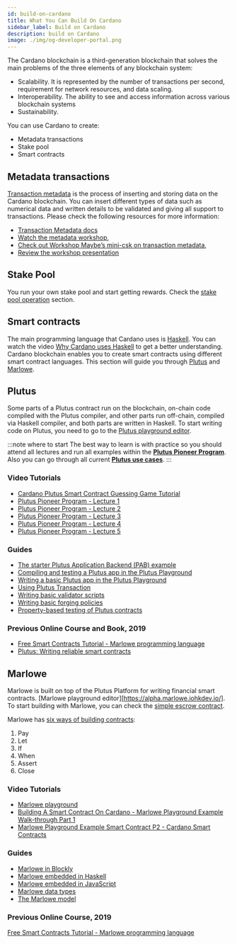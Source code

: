 ```yaml
---
id: build-on-cardano
title: What You Can Build On Cardano
sidebar_label: Build on Cardano
description: build on Cardano
image: ./img/og-developer-portal.png
---
```


The Cardano blockchain is a third-generation blockchain that solves the main problems of the three elements of any blockchain system:

* Scalability. It is represented by the number of transactions per second, requirement for network resources, and data scaling.
* Interoperability.  The ability to see and access information across various blockchain systems
* Sustainability.

You can use Cardano to create:
* Metadata transactions
* Stake pool
* Smart contracts

## Metadata transactions

[Transaction metadata](../transaction-metadata/overview) is the process of inserting and storing data on the Cardano blockchain. You can insert different types of data such as numerical data and written details to be validated and giving all support to transactions. Please check the following resources for more information:

* [Transaction Metadata docs](https://docs.cardano.org/projects/cardano-node/en/latest/reference/tx-metadata.html)
* [Watch the metadata workshop](https://www.crowdcast.io/e/metadata),
* [Check out Workshop Maybe’s mini-csk on transaction metadata](https://youtu.be/Qmx7Pv_bsxw),
* [Review the workshop presentation](https://docs.google.com/presentation/d/1ursHchJiBP5ZVuXcW2uVJMmzXjlJk_di65CKmAplEy4/edit)

## Stake Pool

You run your own stake pool and start getting rewards. Check the [stake pool operation](../stake-pool-operation/overview) section.

## Smart contracts

The main programming language that Cardano uses is [Haskell](https://forum.cardano.org/t/why-cardano-chose-haskell-and-why-you-should-care/43085). You can watch the video [Why Cardano uses Haskell](https://www.youtube.com/watch?v=0_0GdDkPRxM) to get a better understanding. Cardano blockchain enables you to create smart contracts using different smart contract languages. This section will guide you through [Plutus](https://github.com/input-output-hk/plutus) and [Marlowe](https://github.com/input-output-hk/marlowe).

## Plutus

Some parts of a Plutus contract run on the blockchain, on-chain code compiled with the Plutus compiler, and other parts run off-chain, compiled via Haskell compiler, and both parts are written in Haskell. To start writing code on Plutus, you need to go to the [Plutus playground editor](https://playground.plutus.iohkdev.io/tutorial/index.html).

:::note where to start
The best way to learn is with practice so you should attend all lectures and run all examples within the [**Plutus Pioneer Program**](https://github.com/input-output-hk/plutus-pioneer-program). Also you can go through all current [**Plutus use cases**](https://github.com/input-output-hk/plutus-use-cases).
:::

### Video Tutorials

* [Cardano Plutus Smart Contract Guessing Game Tutorial](https://www.youtube.com/watch?v=wNXKiQanLTc)
* [Plutus Pioneer Program - Lecture 1](https://youtu.be/IEn6jUo-0vU)
* [Plutus Pioneer Program - Lecture 2](https://youtu.be/E5KRk5y9KjQ)
* [Plutus Pioneer Program - Lecture 3](https://youtu.be/Lk1eIVm_ZTQ)
* [Plutus Pioneer Program - Lecture 4](https://youtu.be/6Reuh0xZDjY)
* [Plutus Pioneer Program - Lecture 5](https://youtu.be/6VbhY162GQA)

### Guides

* [The starter Plutus Application Backend (PAB) example](https://github.com/input-output-hk/plutus-starter)
* [Compiling and testing a Plutus app in the Plutus Playground](https://docs.cardano.org/projects/plutus/en/latest/plutus/tutorials/plutus-playground.html)
* [Writing a basic Plutus app in the Plutus Playground](https://docs.cardano.org/projects/plutus/en/latest/plutus/tutorials/basic-apps.html)
* [Using Plutus Transaction](https://docs.cardano.org/projects/plutus/en/latest/plutus/tutorials/plutus-tx.html)
* [Writing basic validator scripts](https://docs.cardano.org/projects/plutus/en/latest/plutus/tutorials/basic-validators.html)
* [Writing basic forging policies](https://docs.cardano.org/projects/plutus/en/latest/plutus/tutorials/basic-forging-policies.html)
* [Property-based testing of Plutus contracts](https://docs.cardano.org/projects/plutus/en/latest/plutus/tutorials/contract-testing.html)

### Previous Online Course and Book, 2019

* [Free Smart Contracts Tutorial - Marlowe programming language](https://www.udemy.com/course/plutus-reliable-smart-contracts/)
* [Plutus: Writing reliable smart contracts](https://leanpub.com/plutus-smart-contracts)

## Marlowe

Marlowe is built on top of the Plutus Platform for writing financial smart contracts. [Marlowe playground editor][https://alpha.marlowe.iohkdev.io/]. To start building with Marlowe, you can check the [simple escrow contract](https://docs.cardano.org/projects/plutus/en/latest/marlowe/tutorials/escrow-ex.html).

Marlowe has [six ways of building contracts](https://docs.cardano.org/projects/plutus/en/latest/marlowe/tutorials/marlowe-step-by-step.html):
1. Pay
2. Let
3. If
4. When
5. Assert
6. Close

### Video Tutorials

* [Marlowe playground](https://www.youtube.com/watch?v=1ps7Qxbw0Eg)
* [Building A Smart Contract On Cardano - Marlowe Playground Example Walk-through Part 1](https://www.youtube.com/watch?v=UQK-o3BPy28&t=669s)
* [Marlowe Playground Example Smart Contract P2 - Cardano Smart Contracts](https://www.youtube.com/watch?v=MLpJ4D8_n6I)

### Guides

  * [Marlowe in Blockly](https://docs.cardano.org/projects/plutus/en/latest/marlowe/tutorials/playground-blockly.html)
  * [Marlowe embedded in Haskell](https://docs.cardano.org/projects/plutus/en/latest/marlowe/tutorials/embedded-marlowe.html)
  * [Marlowe embedded in JavaScript](https://docs.cardano.org/projects/plutus/en/latest/marlowe/tutorials/javascript-embedding.html)
  * [Marlowe data types](https://docs.cardano.org/projects/plutus/en/latest/marlowe/tutorials/marlowe-data.html)
  * [The Marlowe model](https://docs.cardano.org/projects/plutus/en/latest/marlowe/tutorials/marlowe-model.html)

### Previous Online Course, 2019

[Free Smart Contracts Tutorial - Marlowe programming language](https://www.udemy.com/course/marlowe-programming-language/)
